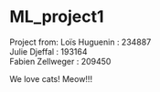 # ML_project1

Project from:
Loïs Huguenin : 234887 <br />
Julie Djeffal : 193164 <br />
Fabien Zellweger : 209450

We love cats! Meow!!!